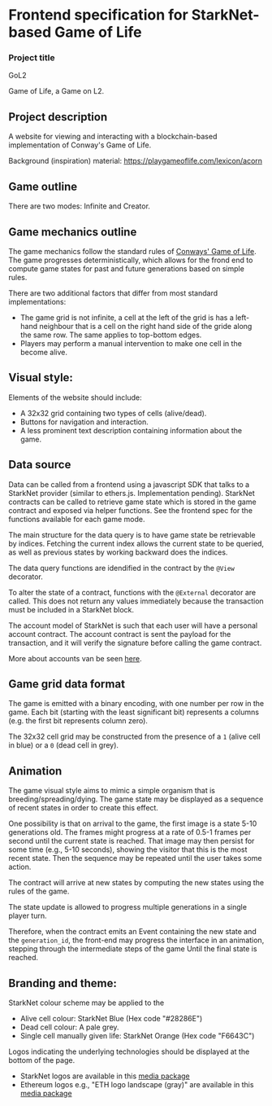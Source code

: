 # Frontend specification for StarkNet-based Game of Life

### Project title

GoL2

Game of Life, a Game on L2.

## Project description

A website for viewing and interacting with a blockchain-based
implementation of Conway's Game of Life.

Background (inspiration) material: https://playgameoflife.com/lexicon/acorn

## Game outline

There are two modes: Infinite and Creator.

## Game mechanics outline

The game mechanics follow the standard rules of
[Conways' Game of Life](https://en.wikipedia.org/wiki/Conway%27s_Game_of_Life).
The game progresses deterministically, which allows for the frond end
to compute game states for past and future generations based on
simple rules.

There are two additional factors that differ from most standard
implementations:

- The game grid is not infinite, a cell at the left of the grid is
has a left-hand neighbour that is a cell on the right hand side of
the gride along the same row. The same applies to top-bottom edges.
- Players may perform a manual intervention to make one cell in the
become alive.

## Visual style:

Elements of the website should include:

- A 32x32 grid containing two types of cells (alive/dead).
- Buttons for navigation and interaction.
- A less prominent text description containing information about the
game.

## Data source

Data can be called from a frontend using a javascript SDK that
talks to a StarkNet provider (similar to ethers.js. Implementation
pending). StarkNet contracts can be called to retrieve game state
which is stored in the game contract and exposed via helper functions.
See the frontend spec for the functions available for each game mode.

The main structure for the data query is to have game state be
retrievable by indices. Fetching the current index allows the current
state to be queried, as well as previous states by working backward
does the indices.


The data query functions are idendified in the contract by the
`@View` decorator.

To alter the state of a contract, functions with the `@External`
decorator are called. This does not return any values immediately
because the transaction must be included in a StarkNet block.

The account model of StarkNet is such that each user will have a
personal account contract. The account contract is sent the payload
for the transaction, and it will verify the signature before
calling the game contract.

More about accounts van be seen [here](https://perama-v.github.io/cairo/examples/test_accounts/).

## Game grid data format

The game is emitted with a binary encoding, with one number per
row in the game. Each bit (starting with the least significant bit)
represents a columns (e.g. the first bit represents column zero).

The 32x32 cell grid may be constructed from the presence of a `1`
(alive cell in blue) or a `0` (dead cell in grey).


## Animation

The game visual style aims to mimic a simple organism that is
breeding/spreading/dying. The game state may be displayed as
a sequence of recent states in order to create this effect.

One possibility is that on arrival to the game, the first image is
a state 5-10 generations old. The frames might progress at a rate
of 0.5-1 frames per second until the current state is reached. That
image may then persist for some time (e.g., 5-10 seconds), showing
the visitor that this is the most recent state. Then the sequence
may be repeated until the user takes some action.

The contract will arrive at new states by computing the new states
using the rules of the game.

The state update is allowed to progress
multiple generations in a single player turn.

Therefore, when the contract emits an Event containing the new state
and the `generation_id`, the front-end may progress the interface
in an animation, stepping through the intermediate steps of the game
Until the final state is reached.


## Branding and theme:

StarkNet colour scheme may be applied to the

- Alive cell colour: StarkNet Blue (Hex code "#28286E")
- Dead cell colour: A pale grey.
- Single cell manually given life: StarkNet Orange (Hex code "F6643C")

Logos indicating the underlying technologies should be displayed
at the bottom of the page.

- StarkNet logos are available in this
[media package](https://drive.google.com/drive/folders/101RtufQ_DwE1F2skbmyaywDJ1po80QCk)
- Ethereum logos e.g., "ETH logo landscape (gray)" are available in
this [media package](https://ethereum.org/en/assets/)




